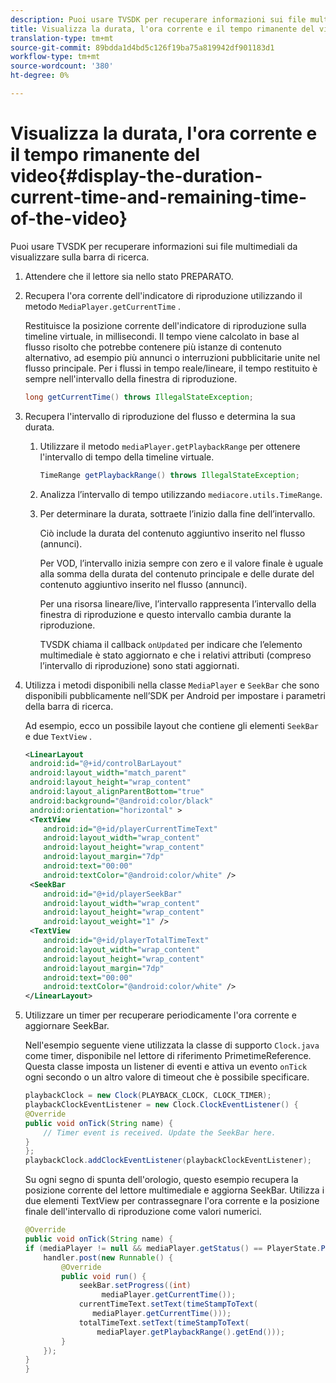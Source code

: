 ```yaml
---
description: Puoi usare TVSDK per recuperare informazioni sui file multimediali da visualizzare sulla barra di ricerca.
title: Visualizza la durata, l'ora corrente e il tempo rimanente del video
translation-type: tm+mt
source-git-commit: 89bdda1d4bd5c126f19ba75a819942df901183d1
workflow-type: tm+mt
source-wordcount: '380'
ht-degree: 0%

---
```



# Visualizza la durata, l&#39;ora corrente e il tempo rimanente del video{#display-the-duration-current-time-and-remaining-time-of-the-video}

Puoi usare TVSDK per recuperare informazioni sui file multimediali da visualizzare sulla barra di ricerca.

1. Attendere che il lettore sia nello stato PREPARATO.
1. Recupera l&#39;ora corrente dell&#39;indicatore di riproduzione utilizzando il metodo `MediaPlayer.getCurrentTime` .

   Restituisce la posizione corrente dell&#39;indicatore di riproduzione sulla timeline virtuale, in millisecondi. Il tempo viene calcolato in base al flusso risolto che potrebbe contenere più istanze di contenuto alternativo, ad esempio più annunci o interruzioni pubblicitarie unite nel flusso principale. Per i flussi in tempo reale/lineare, il tempo restituito è sempre nell&#39;intervallo della finestra di riproduzione.

   ```java
   long getCurrentTime() throws IllegalStateException;
   ```

1. Recupera l&#39;intervallo di riproduzione del flusso e determina la sua durata.
   1. Utilizzare il metodo `mediaPlayer.getPlaybackRange` per ottenere l&#39;intervallo di tempo della timeline virtuale.

      ```java
      TimeRange getPlaybackRange() throws IllegalStateException;
      ```

   1. Analizza l’intervallo di tempo utilizzando `mediacore.utils.TimeRange`.
   1. Per determinare la durata, sottraete l’inizio dalla fine dell’intervallo.

      Ciò include la durata del contenuto aggiuntivo inserito nel flusso (annunci).

      Per VOD, l’intervallo inizia sempre con zero e il valore finale è uguale alla somma della durata del contenuto principale e delle durate del contenuto aggiuntivo inserito nel flusso (annunci).

      Per una risorsa lineare/live, l’intervallo rappresenta l’intervallo della finestra di riproduzione e questo intervallo cambia durante la riproduzione.

      TVSDK chiama il callback `onUpdated` per indicare che l’elemento multimediale è stato aggiornato e che i relativi attributi (compreso l’intervallo di riproduzione) sono stati aggiornati.

1. Utilizza i metodi disponibili nella classe `MediaPlayer` e `SeekBar` che sono disponibili pubblicamente nell’SDK per Android per impostare i parametri della barra di ricerca.

   Ad esempio, ecco un possibile layout che contiene gli elementi `SeekBar` e due `TextView` .

   ```xml
   <LinearLayout 
    android:id="@+id/controlBarLayout" 
    android:layout_width="match_parent" 
    android:layout_height="wrap_content" 
    android:layout_alignParentBottom="true" 
    android:background="@android:color/black" 
    android:orientation="horizontal" > 
    <TextView 
       android:id="@+id/playerCurrentTimeText" 
       android:layout_width="wrap_content" 
       android:layout_height="wrap_content" 
       android:layout_margin="7dp" 
       android:text="00:00" 
       android:textColor="@android:color/white" /> 
    <SeekBar 
       android:id="@+id/playerSeekBar" 
       android:layout_width="wrap_content" 
       android:layout_height="wrap_content" 
       android:layout_weight="1" /> 
    <TextView 
       android:id="@+id/playerTotalTimeText" 
       android:layout_width="wrap_content" 
       android:layout_height="wrap_content" 
       android:layout_margin="7dp" 
       android:text="00:00" 
       android:textColor="@android:color/white" /> 
   </LinearLayout>
   ```

1. Utilizzare un timer per recuperare periodicamente l&#39;ora corrente e aggiornare SeekBar.

   Nell&#39;esempio seguente viene utilizzata la classe di supporto `Clock.java` come timer, disponibile nel lettore di riferimento PrimetimeReference. Questa classe imposta un listener di eventi e attiva un evento `onTick` ogni secondo o un altro valore di timeout che è possibile specificare.

   ```java
   playbackClock = new Clock(PLAYBACK_CLOCK, CLOCK_TIMER); 
   playbackClockEventListener = new Clock.ClockEventListener() { 
   @Override 
   public void onTick(String name) { 
       // Timer event is received. Update the SeekBar here. 
   } 
   }; 
   playbackClock.addClockEventListener(playbackClockEventListener);
   ```

   Su ogni segno di spunta dell&#39;orologio, questo esempio recupera la posizione corrente del lettore multimediale e aggiorna SeekBar. Utilizza i due elementi TextView per contrassegnare l&#39;ora corrente e la posizione finale dell&#39;intervallo di riproduzione come valori numerici.

   ```java
   @Override 
   public void onTick(String name) { 
   if (mediaPlayer != null && mediaPlayer.getStatus() == PlayerState.PLAYING) { 
       handler.post(new Runnable() { 
           @Override 
           public void run() { 
               seekBar.setProgress((int)  
                    mediaPlayer.getCurrentTime()); 
               currentTimeText.setText(timeStampToText( 
                  mediaPlayer.getCurrentTime())); 
               totalTimeText.setText(timeStampToText( 
                   mediaPlayer.getPlaybackRange().getEnd())); 
           } 
       }); 
   } 
   }
   ```


